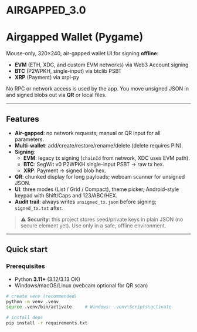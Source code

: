 ﻿# AIRGAPPED_3.0
# Airgapped Wallet (Pygame)

Mouse-only, 320×240, air-gapped wallet UI for signing **offline**:
- **EVM** (ETH, XDC, and custom EVM networks) via Web3 Account signing
- **BTC** (P2WPKH, single-input) via btclib PSBT
- **XRP** (Payment) via xrpl-py

No RPC or network access is used by the app. You move unsigned JSON in and signed blobs out via **QR** or local files.

---

## Features

- **Air-gapped**: no network requests; manual or QR input for all parameters.
- **Multi-wallet**: add/create/restore/rename/delete (delete requires PIN).
- **Signing**:
  - **EVM**: legacy tx signing (`chainId` from network, XDC uses EVM path).
  - **BTC**: SegWit v0 P2WPKH single-input PSBT → raw tx hex.
  - **XRP**: Payment → signed blob hex.
- **QR**: chunked display for long payloads; webcam scanner for unsigned JSON.
- **UI**: three modes (List / Grid / Compact), theme picker, Android-style keypad with Shift/Caps and 123/ABC/HEX.
- **Audit trail**: always writes `unsigned_tx.json` before signing; `signed_tx.txt` after.

> ⚠️ **Security**: this project stores seed/private keys in plain JSON (no secure element yet). Use only in a safe, offline environment.

---

## Quick start

### Prerequisites
- Python **3.11+** (3.12/3.13 OK)
- Windows/macOS/Linux (webcam optional for QR scan)

```bash
# create venv (recommended)
python -m venv .venv
source .venv/bin/activate     # Windows: .venv\Scripts\activate

# install deps
pip install -r requirements.txt

